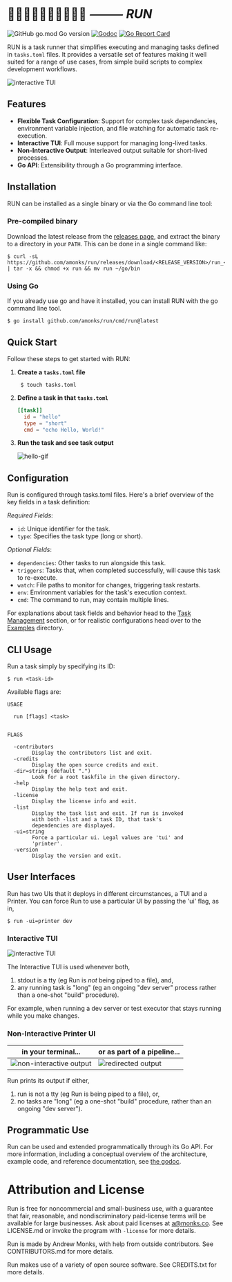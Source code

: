 # 🏃🏽‍♀️🏃🏾‍♂️🏃🏻‍♀️💨 **_⸻ RUN_**

![GitHub go.mod Go version](https://img.shields.io/github/go-mod/go-version/amonks/run?logo=go&logoColor=white&label=%20&labelColor=gray&color=00ADD8)
[![Godoc](https://img.shields.io/badge/go-docs-blue?logo=go&logoColor=white&label=%20&labelColor=gray&color=blue)](https://amonks.github.io/run)
[![Go Report Card](https://goreportcard.com/badge/github.com/amonks/run)](https://goreportcard.com/report/github.com/amonks/run)

RUN is a task runner that simplifies executing and managing tasks defined in `tasks.toml` files. It provides a versatile set of features making it well suited for a range of use cases, from simple build scripts to complex development workflows.

<img alt="interactive TUI" src="screenshots/tui.gif?raw=true" />

## Features

- **Flexible Task Configuration**: Support for complex task dependencies, environment variable injection, and file watching for automatic task re-execution.
- **Interactive TUI**: Full mouse support for managing long-lived tasks.
- **Non-Interactive Output**: Interleaved output suitable for short-lived processes.
- **Go API**: Extensibility through a Go programming interface.

## Installation

RUN can be installed as a single binary or via the Go command line tool:

### Pre-compiled binary

Download the latest release from the [releases page](https://github.com/amonks/run/releases), and extract the binary to a directory in your `PATH`. This can be done in a single command like:

    $ curl -sL https://github.com/amonks/run/releases/download/<RELEASE_VERSION>/run_<RELEASE_ARCH>.tar.gz | tar -x && chmod +x run && mv run ~/go/bin

### Using Go

If you already use go and have it installed, you can install RUN with the go command line tool.

    $ go install github.com/amonks/run/cmd/run@latest

## Quick Start

Follow these steps to get started with RUN:

1. **Create a `tasks.toml` file**
    
        $ touch tasks.toml

2. **Define a task in that `tasks.toml`**
    ```toml
    [[task]]
      id = "hello"
      type = "short"
      cmd = "echo Hello, World!"
    ```

3. **Run the task and see task output**
      
    <img alt="hello-gif" src="screenshots/hello.gif">

## Configuration

Run is configured through tasks.toml files. Here's a brief overview of the key fields in a task definition:

_Required Fields_:

- `id`: Unique identifier for the task.
- `type`: Specifies the task type (long or short).

_Optional Fields_:

- `dependencies`: Other tasks to run alongside this task.
- `triggers`: Tasks that, when completed successfully, will cause this task to re-execute.
- `watch`: File paths to monitor for changes, triggering task restarts.
- `env`: Environment variables for the task's execution context.
- `cmd`: The command to run, may contain multiple lines.

For explanations about task fields and behavior head to the [Task Management]() section, or for realistic configurations head over to the [Examples](https://amonks.github.io/run/examples) directory.

## CLI Usage

Run a task simply by specifying its ID:

    $ run <task-id>

Available flags are:
<!-- usage-start -->
```
USAGE
     
  run [flags] <task>

     
FLAGS
     
  -contributors
        Display the contributors list and exit.
  -credits
        Display the open source credits and exit.
  -dir=string (default ".")
        Look for a root taskfile in the given directory.
  -help
        Display the help text and exit.
  -license
        Display the license info and exit.
  -list
        Display the task list and exit. If run is invoked
        with both -list and a task ID, that task's
        dependencies are displayed.
  -ui=string
        Force a particular ui. Legal values are 'tui' and
        'printer'.
  -version
        Display the version and exit.
```
<!-- usage-end -->

## User Interfaces

Run has two UIs that it deploys in different circumstances, a TUI and a
Printer. You can force Run to use a particular UI by passing the 'ui' flag,
as in,

    $ run -ui=printer dev

### Interactive TUI

<img alt="interactive TUI" src="https://github.com/amonks/run/blob/main/screenshots/tui.gif?raw=true" />

The Interactive TUI is used whenever both,

1. stdout is a tty (eg Run is _not_ being piped to a file), and,
2. any running task is "long" (eg an ongoing "dev server" process rather than a
   one-shot "build" procedure).

For example, when running a dev server or test executor that stays running
while you make changes.

### Non-Interactive Printer UI

| in your terminal...                                                                                                 | or as part of a pipeline...                                                                                   |
| ------------------------------------------------------------------------------------------------------------------- | ------------------------------------------------------------------------------------------------------------- |
| <img alt="non-interactive output" src="https://github.com/amonks/run/blob/main/screenshots/printer.gif?raw=true" /> | <img alt="redirected output" src="https://github.com/amonks/run/blob/main/screenshots/nontty.gif?raw=true" /> |

Run prints its output if either,

1. run is not a tty (eg Run is being piped to a file), or,
2. no tasks are "long" (eg a one-shot "build" procedure, rather than an ongoing
   "dev server").

## Programmatic Use

Run can be used and extended programmatically through its Go API. For more
information, including a conceptual overview of the architecture, example code,
and reference documentation, see [the godoc][godoc].

[godoc]: https://amonks.github.io/run

# Attribution and License

Run is free for noncommercial and small-business use, with a guarantee that
fair, reasonable, and nondiscriminatory paid-license terms will be available
for large businesses. Ask about paid licenses at a@monks.co. See LICENSE.md or
invoke the program with `-license` for more details.

Run is made by Andrew Monks, with help from outside contributors. See
CONTRIBUTORS.md for more details.

Run makes use of a variety of open source software. See CREDITS.txt for more
details.